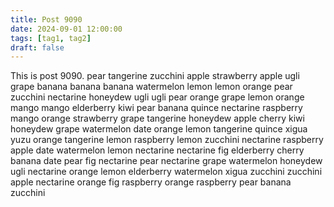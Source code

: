 ```yaml
---
title: Post 9090
date: 2024-09-01 12:00:00
tags: [tag1, tag2]
draft: false
---
```

This is post 9090.
pear
tangerine
zucchini
apple
strawberry
apple
ugli
grape
banana
banana
banana
watermelon
lemon
lemon
orange
pear
zucchini
nectarine
honeydew
ugli
ugli
pear
orange
grape
lemon
orange
mango
mango
elderberry
kiwi
pear
banana
quince
nectarine
raspberry
mango
orange
strawberry
grape
tangerine
honeydew
apple
cherry
kiwi
honeydew
grape
watermelon
date
orange
lemon
tangerine
quince
xigua
yuzu
orange
tangerine
lemon
raspberry
lemon
zucchini
nectarine
raspberry
apple
date
watermelon
lemon
nectarine
nectarine
fig
elderberry
cherry
banana
date
pear
fig
nectarine
pear
nectarine
grape
watermelon
honeydew
ugli
nectarine
orange
lemon
elderberry
watermelon
xigua
zucchini
zucchini
apple
nectarine
orange
fig
raspberry
orange
raspberry
pear
banana
zucchini
